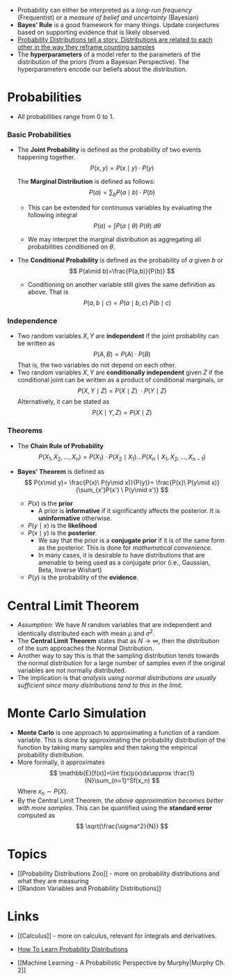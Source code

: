 * Probability can either be interpreted as a *long-run frequency* (Frequentist) or a *measure of belief and uncertainty* (Bayesian)
* **Bayes' Rule** is a good framework for many things. Update conjectures based on supporting evidence that is likely observed.
* [Probability Distributions tell a story. Distributions are related to each other in the way they reframe counting samples](https://www.youtube.com/watch?v=mBCiKUzwdMs)
* The **hyperparameters** of a model refer to the parameters of the distribution of the priors (from a Bayesian Perspective). The hyperparameters encode our beliefs about the distribution.
# Probabilities
* All probabilities range from $0$ to $1$.
### Basic Probabilities
* The **Joint Probability** is defined as the probability of two events happening together.
  $$
  P(x,y)=P(x\mid y) \cdot P(y)
  $$
  
   
  The **Marginal Distribution** is defined as follows:
  $$
  P(a)=\sum_{b}P(a \mid b) \cdot P(b)
  $$
  
	* This can be extended for continuous variables by evaluating the following integral
	  $$
	  P(a)=\int P(a\mid \theta) \ P(\theta) \ d\theta
	  $$
	  
	* We may interpret the marginal distribution as aggregating all probabilities conditioned on $\theta$. 

* The **Conditional Probability** is defined as the probability of $a$ given $b$ or 
  $$
  P(a\mid b)=\frac{P(a,b)}{P(b)}
  $$
  
	* Conditioning on another variable still gives the same definition as above. That is
	  $$
	  P(a,b\mid c)=P(a\mid b,c)\ P(b\mid c)
	  $$
	  
### Independence
* Two random variables $X,Y$ are **independent** if the joint probability can be written as 
  $$
  P(A,B)=P(A) \cdot P(B)
  $$
   That is, the two variables do not depend on each other.
* Two random variables $X,Y$ are **conditionally independent** given $Z$ if the conditional joint can be written as a product of conditional marginals, or 
  $$
  P(X,Y\mid Z)=P(X\mid Z)\ \cdot P(Y \mid Z)
  $$
  Alternatively, it can be stated as 
  $$
  P(X\mid Y,Z)=P(X\mid Z)
  $$
  
### Theorems
* The **Chain Rule of Probability**
  $$
  P(X_{1},X_2,\dots,X_n)=P(X_1) \cdot P(X_2\mid X_1)\dots P(X_n \mid X_1,X_2,\dots,X_{n-1})
  $$
  
* **Bayes' Theorem** is defined as 
  $$
  P(x\mid y)= \frac{P(x)\ P(y\mid x)}{P(y)}= \frac{P(x)\ P(y\mid x)}{\sum_{x'}P(x') \ P(y\mid x')}
  $$
  
	* $P(x)$ is the **prior** 
		* A prior is **informative** if it significantly affects the posterior. It is **uninformative** otherwise.
	* $P(y\mid x)$ is the **likelihood**
	* $P(x\mid y)$ is the **posterior**.
		* We say that the prior is a **conjugate prior** if it is of the same form as the posterior. This is done for *mathematical convenience*.
		* In many cases, it is desirable to have distributions that are amenable to being used as a conjugate prior (i.e., Gaussian, Beta, Inverse Wishart)
	* $P(y)$ is the probability of the **evidence**.
# Central Limit Theorem 
* *Assumption*: We have $N$ random variables that are independent and identically distributed each with mean $\mu$ and $\sigma^2$.
* The **Central Limit Theorem** states that as $N\to \infty$, then the distribution of the sum approaches the Normal Distribution. 
* Another way to say this is that the sampling distribution tends towards the normal distribution for a large number of samples even if the original variables are not normally distributed.
* The implication is that *analysis using normal distributions are usually sufficient since many distributions tend to this in the limit*.
# Monte Carlo Simulation
* **Monte Carlo** is one approach to approximating a function of a random variable. This is done by approximating the probability distribution of the function by taking many samples and then taking the empirical probability distribution.
* More formally, it approximates 
  $$
  \mathbb{E}[f(x)]=\int f(x)p(x)dx\approx \frac{1}{N}\sum_{n=1}^Sf(x_n)
  $$
  Where $x_n\sim P(X)$. 
* By the Central Limit Theorem, t*he above approximation becomes better with more samples*. This can be quantified using the **standard error** computed as 
  $$
  \sqrt{\frac{\sigma^2}{N}}
  $$
  
# Topics
* [[Probability Distributions Zoo]] - more on probability distributions and what they are measuring
* [[Random Variables and Probability Distributions]] 
# Links
* [[Calculus]] - more on calculus, relevant for integrals and derivatives.

* [How To Learn Probability Distributions](https://www.youtube.com/watch?v=mBCiKUzwdMs)
* [[Machine Learning - A Probabilistic Perspective by Murphy|Murphy Ch. 2]]

